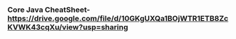 ### Core Java  CheatSheet-https://drive.google.com/file/d/10GKgUXQa1BOjWTR1ETB8ZcKVWK43cqXu/view?usp=sharing
